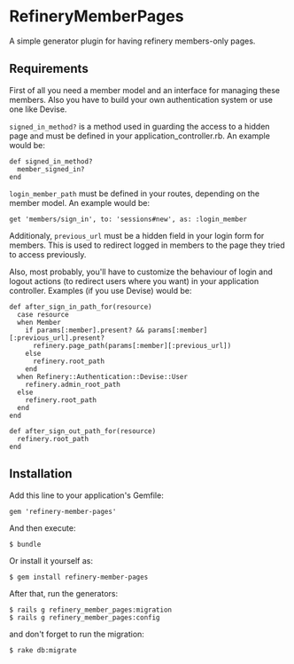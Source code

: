 # RefineryMemberPages

A simple generator plugin for having refinery members-only pages.

## Requirements

First of all you need a member model and an interface for managing these members. Also you have to build your own authentication system or use one like Devise.

`signed_in_method?` is a method used in guarding the access to a hidden page and must be defined in your application_controller.rb. An example would be:

    def signed_in_method?
      member_signed_in?
    end

`login_member_path` must be defined in your routes, depending on the member model. An example would be:

    get 'members/sign_in', to: 'sessions#new', as: :login_member

Additionaly, `previous_url` must be a hidden field in your login form for members. This is used to redirect logged in members to the page they tried to access previously.

Also, most probably, you'll have to customize the behaviour of login and logout actions (to redirect users where you want) in your application controller. Examples (if you use Devise) would be:

    def after_sign_in_path_for(resource)
      case resource
      when Member
        if params[:member].present? && params[:member][:previous_url].present?
          refinery.page_path(params[:member][:previous_url])
        else
          refinery.root_path
        end
      when Refinery::Authentication::Devise::User
        refinery.admin_root_path
      else
        refinery.root_path
      end
    end

    def after_sign_out_path_for(resource)
      refinery.root_path
    end

## Installation

Add this line to your application's Gemfile:

    gem 'refinery-member-pages'

And then execute:

    $ bundle

Or install it yourself as:

    $ gem install refinery-member-pages

After that, run the generators:

    $ rails g refinery_member_pages:migration
    $ rails g refinery_member_pages:config

and don't forget to run the migration:

    $ rake db:migrate
